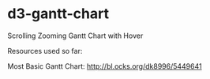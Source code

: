 # d3-gantt-chart
Scrolling Zooming Gantt Chart with Hover

Resources used so far:

Most Basic Gantt Chart:
http://bl.ocks.org/dk8996/5449641